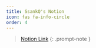 ```yaml
---
title: SsankQ's Notion
icon: fas fa-info-circle
order: 4
---
```


> [Notion Link](https://ssankq.notion.site/SsankQ-ba0b6d42a8fd4c5496472218c26633df)
{: .prompt-note }
